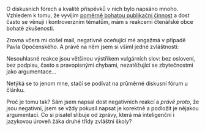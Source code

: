 <!-- dcterms:identifier = riderweblog#105 -->
<!-- dcterms:title = O kultuře nesouhlasných příspěvků -->
<!-- np9:categoryId = 2 -->
<!-- x4w:category = Lidé a jiná zvěř -->
<!-- np9:authorId = 1 -->
<!-- np9:authorEmail = michal.valasek@altairis.cz -->
<!-- dcterms:creator = Michal Altair Valášek -->
<!-- dcterms:created = 2003-11-26T06:16:51+01:00 -->
<!-- dcterms:dateAccepted = 2003-11-26T06:16:51+01:00 -->

O diskusních fórech a kvalitě příspěvků v nich bylo napsáno mnoho. Vzhledem k tomu, že vyvíjím [poměrně bohatou publikační činnost](http://www.rider.cz/cs/articles/default.xtml) a dost často se věnuji i kontroverzním tématům, mám s reakcemi čtenářské obce bohaté zkušenosti.

Zrovna včera mi došel mail, negativně oceňující mé angažmá v případě Pavla Opočenského. A právě na něm jsem si všiml jedné zvláštnosti:

Nesouhlasné reakce jsou většinou výstřikem vulgárních slov: bez oslovení, bez podpisu, často s pravopisnými chybami, nezatěžující se zbytečnostmi jako argumentace... 

Netýká se to jenom mne, stačí se podívat na průměrné diskusní fórum u článku.

Proč je tomu tak? Sám jsem napsal dost negativních reakcí a <em>právě proto</em>, že jsou negativní, jsem se vždy pokusil napsat je korektně a podložit je nějakou argumentací. Co si pisatel slibuje od zprávy, která má inteligenční i jazykovou úroveň žáka druhé třídy zvláštní školy?